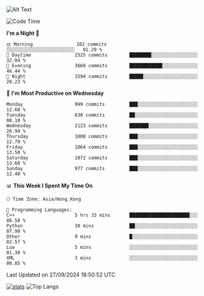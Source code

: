 ![Alt Text](https://media.tenor.com/3Gehha8RO-sAAAAC/goose-dance.gif)

<!--START_SECTION:waka-->
![Code Time](http://img.shields.io/badge/Code%20Time-302%20hrs%2033%20mins-blue)

**I'm a Night 🦉** 

```text
🌞 Morning                102 commits         ░░░░░░░░░░░░░░░░░░░░░░░░░   01.29 % 
🌆 Daytime                2525 commits        ████████░░░░░░░░░░░░░░░░░   32.04 % 
🌃 Evening                3660 commits        ████████████░░░░░░░░░░░░░   46.44 % 
🌙 Night                  1594 commits        █████░░░░░░░░░░░░░░░░░░░░   20.23 % 
```
📅 **I'm Most Productive on Wednesday** 

```text
Monday                   999 commits         ███░░░░░░░░░░░░░░░░░░░░░░   12.68 % 
Tuesday                  638 commits         ██░░░░░░░░░░░░░░░░░░░░░░░   08.10 % 
Wednesday                2123 commits        ███████░░░░░░░░░░░░░░░░░░   26.94 % 
Thursday                 1008 commits        ███░░░░░░░░░░░░░░░░░░░░░░   12.79 % 
Friday                   1064 commits        ███░░░░░░░░░░░░░░░░░░░░░░   13.50 % 
Saturday                 1072 commits        ███░░░░░░░░░░░░░░░░░░░░░░   13.60 % 
Sunday                   977 commits         ███░░░░░░░░░░░░░░░░░░░░░░   12.40 % 
```


📊 **This Week I Spent My Time On** 

```text
🕑︎ Time Zone: Asia/Hong_Kong

💬 Programming Languages: 
C++                      5 hrs 33 mins       ██████████████████████░░░   86.58 % 
Python                   30 mins             ██░░░░░░░░░░░░░░░░░░░░░░░   07.90 % 
Other                    9 mins              █░░░░░░░░░░░░░░░░░░░░░░░░   02.57 % 
Lua                      5 mins              ░░░░░░░░░░░░░░░░░░░░░░░░░   01.30 % 
XML                      3 mins              ░░░░░░░░░░░░░░░░░░░░░░░░░   00.85 % 
```


 Last Updated on 27/09/2024 18:50:52 UTC
<!--END_SECTION:waka-->
[![stats](https://github-readme-stats-rose-phi.vercel.app/api?username=jxncted&count_private=true)](https://github.com/jxncted/github-readme-stats)
![Top Langs](https://github-readme-stats-rose-phi.vercel.app/api/top-langs/?username=jxncted\&layout=compact&hide=c,assembly,jupyter%20notebook)
